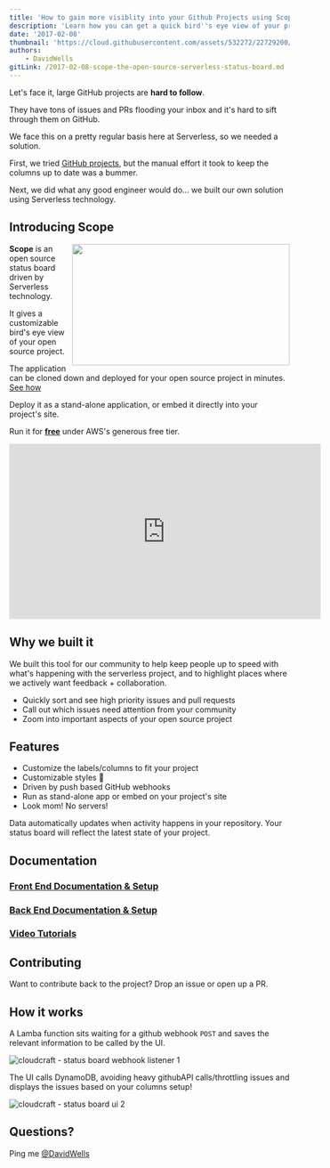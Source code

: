 ```yaml
---
title: 'How to gain more visiblity into your Github Projects using Scope'
description: 'Learn how you can get a quick bird''s eye view of your project.'
date: '2017-02-08'
thumbnail: 'https://cloud.githubusercontent.com/assets/532272/22729200/9248f46e-ed96-11e6-8cb4-7e2e76ac7d72.jpg'
authors:
    - DavidWells
gitLink: /2017-02-08-scope-the-open-source-serverless-status-board.md
---
```


Let's face it, large GitHub projects are **hard to follow**.

They have tons of issues and PRs flooding your inbox and it's hard to sift through them on GitHub.

We face this on a pretty regular basis here at Serverless, so we needed a solution.

First, we tried [GitHub projects](https://help.github.com/articles/about-projects/), but the manual effort it took to keep the columns up to date was a bummer.

Next, we did what any good engineer would do... we built our own solution using Serverless technology.

## Introducing Scope

<img align="right" width="391" height="218" src="https://cloud.githubusercontent.com/assets/532272/22727459/cad63336-ed8d-11e6-8924-fce36f239a84.gif">

**Scope** is an open source status board driven by Serverless technology.

It gives a customizable bird's eye view of your open source project.

The application can be cloned down and deployed for your open source project in minutes. [See how](https://www.youtube.com/playlist?list=PLIIjEI2fYC-BtxWcDeTziRp7cIZVEepB3)

Deploy it as a stand-alone application, or embed it directly into your project's site.

Run it for **[free](https://aws.amazon.com/free/)** under AWS's generous free tier.

<iframe width="560" height="315" src="https://www.youtube.com/embed/kTrPeKZ0JxI?list=PLIIjEI2fYC-BtxWcDeTziRp7cIZVEepB3" frameborder="0" allowfullscreen></iframe>

## Why we built it

We built this tool for our community to help keep people up to speed with what's happening with the serverless project, and to highlight places where we actively want feedback + collaboration.

- Quickly sort and see high priority issues and pull requests
- Call out which issues need attention from your community
- Zoom into important aspects of your open source project

## Features

- Customize the labels/columns to fit your project
- Customizable styles 💁
- Driven by push based GitHub webhooks
- Run as stand-alone app or embed on your project's site
- Look mom! No servers!

Data automatically updates when activity happens in your repository. Your status board will reflect the latest state of your project.

## Documentation

### [Front End Documentation & Setup](https://github.com/serverless/scope/tree/master/frontend)

### [Back End Documentation & Setup](https://github.com/serverless/scope/tree/master/backend)

### [Video Tutorials](https://www.youtube.com/playlist?list=PLIIjEI2fYC-BtxWcDeTziRp7cIZVEepB3)

## Contributing

Want to contribute back to the project? Drop an issue or open up a PR.

## How it works

A Lamba function sits waiting for a github webhook `POST` and saves the relevant information to be called by the UI.

![cloudcraft - status board webhook listener 1](https://cloud.githubusercontent.com/assets/532272/22728277/ead7cb00-ed91-11e6-98b4-98fdb36c58c2.png)

The UI calls DynamoDB, avoiding heavy githubAPI calls/throttling issues and displays the issues based on your columns setup!

![cloudcraft - status board ui 2](https://cloud.githubusercontent.com/assets/532272/22728295/01f11e72-ed92-11e6-9db8-473874b3a713.png)

## Questions?

Ping me [@DavidWells](http://twitter.com/davidwells)
